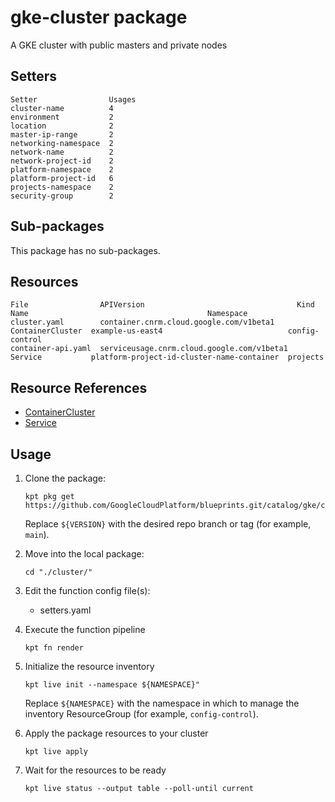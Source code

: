 # gke-cluster package

A GKE cluster with public masters and private nodes

## Setters

```
Setter                Usages
cluster-name          4
environment           2
location              2
master-ip-range       2
networking-namespace  2
network-name          2
network-project-id    2
platform-namespace    2
platform-project-id   6
projects-namespace    2
security-group        2
```

## Sub-packages

This package has no sub-packages.

## Resources

```
File                APIVersion                                  Kind              Name                                        Namespace
cluster.yaml        container.cnrm.cloud.google.com/v1beta1     ContainerCluster  example-us-east4                            config-control
container-api.yaml  serviceusage.cnrm.cloud.google.com/v1beta1  Service           platform-project-id-cluster-name-container  projects
```

## Resource References

- [ContainerCluster](https://cloud.google.com/config-connector/docs/reference/resource-docs/container/containercluster)
- [Service](https://cloud.google.com/config-connector/docs/reference/resource-docs/serviceusage/service)

## Usage

1.  Clone the package:
    ```
    kpt pkg get https://github.com/GoogleCloudPlatform/blueprints.git/catalog/gke/cluster@${VERSION}
    ```
    Replace `${VERSION}` with the desired repo branch or tag
    (for example, `main`).

1.  Move into the local package:
    ```
    cd "./cluster/"
    ```

1.  Edit the function config file(s):
    - setters.yaml

1.  Execute the function pipeline
    ```
    kpt fn render
    ```

1.  Initialize the resource inventory
    ```
    kpt live init --namespace ${NAMESPACE}"
    ```
    Replace `${NAMESPACE}` with the namespace in which to manage
    the inventory ResourceGroup (for example, `config-control`).

1.  Apply the package resources to your cluster
    ```
    kpt live apply
    ```

1.  Wait for the resources to be ready
    ```
    kpt live status --output table --poll-until current
    ```

